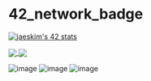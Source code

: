 # 42_network_badge

[![jaeskim's 42 stats](https://badge42.herokuapp.com/api/stats/oouazize?privacyEmail=true)](https://github.com/JaeSeoKim/badge42)

<a href="https://github.com/oouazize?tab=repositories">
  <img align="center" src="https://github-readme-stats.vercel.app/api/top-langs/?username=oouazize&theme=dark"/>
</a>
<a href="https://github.com/oouazize?tab=repositories">
 <img align="center" src="https://github-readme-stats.vercel.app/api?username=oouazize&line_height=40&show_icons=true&theme=dark">
</a>

![image]({https://img.shields.io/badge/C-00599C?style=for-the-badge&logo=c&logoColor=white})  ![image]({https://img.shields.io/badge/CSS3-1572B6?style=for-the-badge&logo=css3&logoColor=white})  ![image]({https://img.shields.io/badge/JavaScript-323330?style=for-the-badge&logo=javascript&logoColor=F7DF1E})
